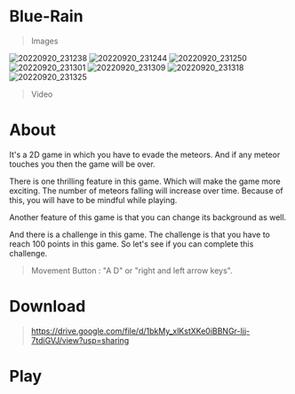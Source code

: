 # Blue-Rain

> Images

![20220920_231238](https://user-images.githubusercontent.com/97245841/191328408-63689de6-9ea5-44dd-89ea-3585e2f1b0f8.jpg)
![20220920_231244](https://user-images.githubusercontent.com/97245841/191328421-ee49b8ed-8836-4a78-9226-09dc0ce1dfd5.jpg)
![20220920_231250](https://user-images.githubusercontent.com/97245841/191328431-ebee53c8-67b6-4061-a15c-73781ea52fc0.jpg)
![20220920_231301](https://user-images.githubusercontent.com/97245841/191328434-3c688deb-fbdd-4fa8-98bd-9ec780d0588b.jpg)
![20220920_231309](https://user-images.githubusercontent.com/97245841/191328438-43f78e38-e5ff-48c3-9cbe-6b3c4dedf756.jpg)
![20220920_231318](https://user-images.githubusercontent.com/97245841/191328444-d688ae43-d1fe-4669-ad55-f79ea758dfc7.jpg)
![20220920_231325](https://user-images.githubusercontent.com/97245841/191328446-80e87e3f-1392-4cb4-91d7-a795be6360b2.jpg)


> Video

# About

It's a 2D game in which you have to evade the meteors. And if any meteor touches you then the game will be over.

There is one thrilling feature in this game. Which will make the game more exciting. The number of meteors falling will increase over time. Because of this, you will have to be mindful while playing.

Another feature of this game is that you can change its background as well.

And there is a challenge in this game. The challenge is that you have to reach 100 points in this game. So let's see if you can complete this challenge.

> Movement 
Button : "A D" or "right and left arrow keys".

# Download
> https://drive.google.com/file/d/1bkMy_xlKstXKe0iBBNGr-Ijj-7tdiGVJ/view?usp=sharing
# Play
